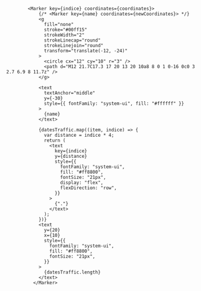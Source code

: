             <Marker key={indice} coordinates={coordinates}>
                {/* <Marker key={name} coordinates={newCoordinates}> */}
                <g
                  fill="none"
                  stroke="#00ff15"
                  strokeWidth="2"
                  strokeLinecap="round"
                  strokeLinejoin="round"
                  transform="translate(-12, -24)"
                >
                  <circle cx="12" cy="10" r="3" />
                  <path d="M12 21.7C17.3 17 20 13 20 10a8 8 0 1 0-16 0c0 3 2.7 6.9 8 11.7z" />
                </g>

                <text
                  textAnchor="middle"
                  y={-30}
                  style={{ fontFamily: "system-ui", fill: "#ffffff" }}
                >
                  {name}
                </text>

                {datesTraffic.map((item, indice) => {
                  var distance = indice * 4;
                  return (
                    <text
                      key={indice}
                      y={distance}
                      style={{
                        fontFamily: "system-ui",
                        fill: "#ff8800",
                        fontSize: "21px",
                        display: "flex",
                        flexDirection: "row",
                      }}
                    >
                      {"."}
                    </text>
                  );
                })}
                <text
                  y={20}
                  x={10}
                  style={{
                    fontFamily: "system-ui",
                    fill: "#ff8800",
                    fontSize: "21px",
                  }}
                >
                  {datesTraffic.length}
                </text>
              </Marker>